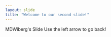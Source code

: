 ```yaml
---
layout: slide
title: "Welcome to our second slide!"
---
```

MDWiberg's Slide
Use the left arrow to go back!

